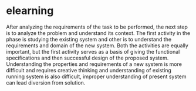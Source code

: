 # elearning
After analyzing the requirements of the task to be performed, the next step is to analyze the problem and understand its context. The first activity in the phase is studying the existing system and other is to understand the requirements and domain of the new system. Both the activities are equally important, but the first activity serves as a basis of giving the functional specifications and then successful design of the proposed system. Understanding the properties and requirements of a new system is more difficult and requires creative thinking and understanding of existing running system is also difficult, improper understanding of present system can lead diversion from solution.
